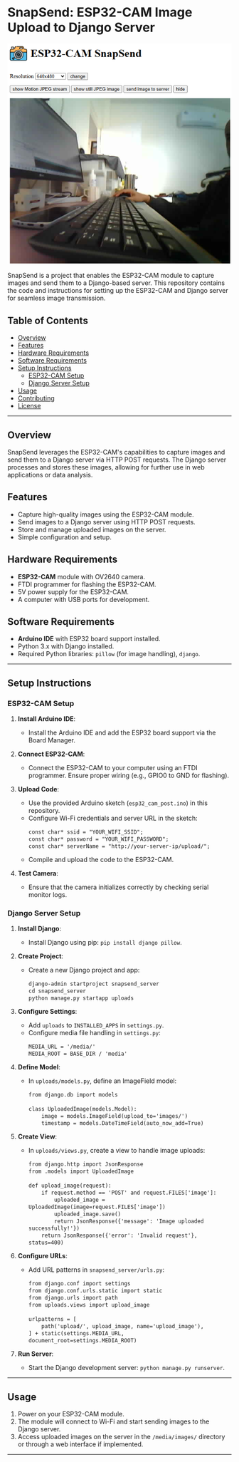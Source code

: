 # SnapSend: ESP32-CAM Image Upload to Django Server

![SnapSend](https://github.com/komkritc/ESP32CAMSanpSend/blob/main/images/snapsend.png)

SnapSend is a project that enables the ESP32-CAM module to capture images and send them to a Django-based server. This repository contains the code and instructions for setting up the ESP32-CAM and Django server for seamless image transmission.

## Table of Contents
- [Overview](#overview)
- [Features](#features)
- [Hardware Requirements](#hardware-requirements)
- [Software Requirements](#software-requirements)
- [Setup Instructions](#setup-instructions)
  - [ESP32-CAM Setup](#esp32-cam-setup)
  - [Django Server Setup](#django-server-setup)
- [Usage](#usage)
- [Contributing](#contributing)
- [License](#license)

---

## Overview
SnapSend leverages the ESP32-CAM's capabilities to capture images and send them to a Django server via HTTP POST requests. The Django server processes and stores these images, allowing for further use in web applications or data analysis.

## Features
- Capture high-quality images using the ESP32-CAM module.
- Send images to a Django server using HTTP POST requests.
- Store and manage uploaded images on the server.
- Simple configuration and setup.

## Hardware Requirements
- **ESP32-CAM** module with OV2640 camera.
- FTDI programmer for flashing the ESP32-CAM.
- 5V power supply for the ESP32-CAM.
- A computer with USB ports for development.

## Software Requirements
- **Arduino IDE** with ESP32 board support installed.
- Python 3.x with Django installed.
- Required Python libraries: `pillow` (for image handling), `django`.

---

## Setup Instructions

### ESP32-CAM Setup
1. **Install Arduino IDE**:
   - Install the Arduino IDE and add the ESP32 board support via the Board Manager.

2. **Connect ESP32-CAM**:
   - Connect the ESP32-CAM to your computer using an FTDI programmer. Ensure proper wiring (e.g., GPIO0 to GND for flashing).

3. **Upload Code**:
   - Use the provided Arduino sketch (`esp32_cam_post.ino`) in this repository.
   - Configure Wi-Fi credentials and server URL in the sketch:
     ```
     const char* ssid = "YOUR_WIFI_SSID";
     const char* password = "YOUR_WIFI_PASSWORD";
     const char* serverName = "http://your-server-ip/upload/";
     ```
   - Compile and upload the code to the ESP32-CAM.

4. **Test Camera**:
   - Ensure that the camera initializes correctly by checking serial monitor logs.

### Django Server Setup
1. **Install Django**:
   - Install Django using pip: `pip install django pillow`.

2. **Create Project**:
   - Create a new Django project and app:
     ```
     django-admin startproject snapsend_server
     cd snapsend_server
     python manage.py startapp uploads
     ```

3. **Configure Settings**:
   - Add `uploads` to `INSTALLED_APPS` in `settings.py`.
   - Configure media file handling in `settings.py`:
     ```
     MEDIA_URL = '/media/'
     MEDIA_ROOT = BASE_DIR / 'media'
     ```

4. **Define Model**:
   - In `uploads/models.py`, define an ImageField model:
     ```
     from django.db import models

     class UploadedImage(models.Model):
         image = models.ImageField(upload_to='images/')
         timestamp = models.DateTimeField(auto_now_add=True)
     ```

5. **Create View**:
   - In `uploads/views.py`, create a view to handle image uploads:
     ```
     from django.http import JsonResponse
     from .models import UploadedImage

     def upload_image(request):
         if request.method == 'POST' and request.FILES['image']:
             uploaded_image = UploadedImage(image=request.FILES['image'])
             uploaded_image.save()
             return JsonResponse({'message': 'Image uploaded successfully!'})
         return JsonResponse({'error': 'Invalid request'}, status=400)
     ```

6. **Configure URLs**:
   - Add URL patterns in `snapsend_server/urls.py`:
     ```
     from django.conf import settings
     from django.conf.urls.static import static
     from django.urls import path
     from uploads.views import upload_image

     urlpatterns = [
         path('upload/', upload_image, name='upload_image'),
     ] + static(settings.MEDIA_URL, document_root=settings.MEDIA_ROOT)
     ```

7. **Run Server**:
   - Start the Django development server: `python manage.py runserver`.

---

## Usage
1. Power on your ESP32-CAM module.
2. The module will connect to Wi-Fi and start sending images to the Django server.
3. Access uploaded images on the server in the `/media/images/` directory or through a web interface if implemented.

---
